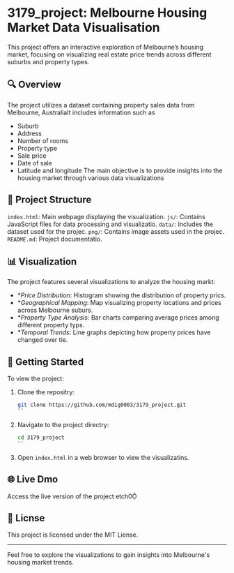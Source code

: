 # 3179_project: Melbourne Housing Market Data Visualisation

This project offers an interactive exploration of Melbourne’s housing market, focusing on visualizing real estate price trends across different suburbs and property types.

## 🔍 Overview
The project utilizes a dataset containing property sales data from Melbourne, AustraliaIt includes information such as
- Suburb
- Address
- Number of rooms
- Property type
- Sale price
- Date of sale
- Latitude and longitude
The main objective is to provide insights into the housing market through various data visualizations

## 📁 Project Structure

 `index.html`: Main webpage displaying the visualization.
 `js/`: Contains JavaScript files for data processing and visualizatio.
 `data/`: Includes the dataset used for the projec.
 `png/`: Contains image assets used in the projec.
 `README.md`: Project documentatio.

## 📊 Visualization

The project features several visualizations to analyze the housing markt:

- **Price Distribution*: Histogram showing the distribution of property prics.
- **Geographical Mapping*: Map visualizing property locations and prices across Melbourne suburs.
- **Property Type Analysis*: Bar charts comparing average prices among different property typs.
- **Temporal Trends*: Line graphs depicting how property prices have changed over tie.

## 🚀 Getting Started

To view the project:
1. Clone the repositry:
   ```bash
   git clone https://github.com/mdig0003/3179_project.git
   ``
2. Navigate to the project directry:
   ```bash
   cd 3179_project
   ``
3. Open `index.html` in a web browser to view the visualizatins.

## 🌐 Live Dmo

Access the live version of the project etch0

## 📄 Licnse

This project is licensed under the MIT Liense.

---

Feel free to explore the visualizations to gain insights into Melbourne's housing market trends. 

